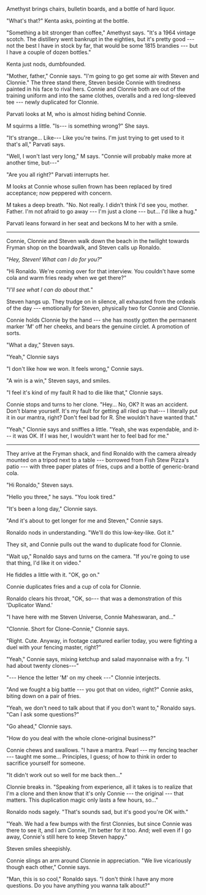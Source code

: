 Amethyst brings chairs, bulletin boards, and a bottle of hard liquor.

"What's that?" Kenta asks, pointing at the bottle.

"Something a bit stronger than coffee," Amethyst says. "It's
a 1964 vintage scotch. The distillery went bankrupt in the eighties,
but it's pretty good --- not the best I have in stock by far, that
would be some 1815 brandies --- but I have a couple of dozen bottles."

Kenta just nods, dumbfounded.

"Mother, father," Connie says. "I'm going to go get some air with
Steven and Clonnie." The three stand there, Steven beside Connie with
tiredness painted in his face to rival hers. Connie and Clonnie both 
are out of the training uniform and into the same clothes, overalls
and a red long-sleeved tee --- newly duplicated for Clonnie.

Parvati looks at M, who is almost hiding behind Connie.

M squirms a little. "Is--- is something wrong?" She says.

"It's strange... Like--- Like you're twins. I'm just trying to get used to
it that's all," Parvati says.

"Well, I won't last very long," M says. "Connie will probably make more
at another time, but---"

"Are you all right?" Parvati interrupts her.

M looks at Connie whose sullen frown has been replaced by
tired acceptance; now peppered with concern.

M takes a deep breath. "No. Not really. I didn't think I'd see you,
mother. Father. I'm not afraid to go away --- I'm just a clone --- but...
I'd like a hug."

Parvati leans forward in her seat and beckons M to her with a smile.

----

Connie, Clonnie and Steven walk down the beach in the twilight towards
Fryman shop on the boardwalk, and Steven calls up Ronaldo.

"*Hey, Steven! What can I do for you?*"

"Hi Ronaldo. We're coming over for that interview. You couldn't
have some cola and warm fries ready when we get there?"

"*I'll see what I can do about that.*"

Steven hangs up. They trudge on in silence, all exhausted from the ordeals
of the day --- emotionally for Steven, physically two for Connie and Clonnie.

Connie holds Clonnie by the hand --- she has mostly gotten the permanent marker
'M' off her cheeks, and bears the genuine circlet. A promotion of sorts.

"What a day," Steven says.

"Yeah," Clonnie says

"I don't like how we won. It feels wrong," Connie says.

"A win is a win," Steven says, and smiles.

"I feel it's kind of my fault R had to die like that," Clonnie says.

Connie stops and turns to her clone. "Hey... No, OK? It was an accident. Don't
blame yourself. It's my fault for getting all riled up that--- I literally
put it in our mantra, right? Don't feel bad for R. She wouldn't have wanted
that."

"Yeah," Clonnie says and sniffles a little. "Yeah, she was expendable, and it---
it was OK. If I was her, I wouldn't want her to feel bad for me."

----

They arrive at the Fryman shack, and find Ronaldo with the camera already mounted on
a tripod next to a table --- borrowed from Fish Stew Pizza's patio --- with three paper plates
of fries, cups and a bottle of generic-brand cola.

"Hi Ronaldo," Steven says.

"Hello you three," he says. "You look tired."

"It's been a long day," Clonnie says.

"And it's about to get longer for me and Steven," Connie says.

Ronaldo nods in understanding. "We'll do this low-key-like. Got it."

They sit, and Connie pulls out the wand to duplicate food for Clonnie.

"Wait up," Ronaldo says and turns on the camera. "If you're going to use
that thing, I'd like it on video."

He fiddles a little with it. "OK, go on."

Connie duplicates fries and a cup of cola for Clonnie.

Ronaldo clears his throat,
"OK, so--- that was a demonstration of this 'Duplicator Wand.'

"I have here with me Steven Universe, Connie Maheswaran, and..."

"Clonnie. Short for Clone-Connie," Clonnie says.

"Right. Cute. Anyway, in footage captured earlier today, you were
fighting a duel with your fencing master, right?"

"Yeah," Connie says, mixing ketchup and salad mayonnaise with a fry.
"I had about twenty clones---"

"--- Hence the letter 'M' on my cheek ---" Clonnie interjects.

"And we fought a big battle --- you got that on video, right?" Connie asks,
biting down on a pair of fries.

"Yeah, we don't need to talk about that if you don't want to,"
Ronaldo says. "Can I ask some questions?"

"Go ahead," Clonnie says.

"How do you deal with the whole clone-original business?"

Connie chews and swallows. "I have a mantra. Pearl --- my fencing
teacher --- taught me some... Principles, I guess; of how to think
in order to sacrifice yourself for someone.

"It didn't work out so well for me back then..."

Clonnie breaks in. "Speaking from experience, all it takes is
to realize that I'm a clone and then know that it's only Connie
--- the original --- that matters. This duplication magic only lasts
a few hours, so..."

Ronaldo nods sagely. "That's sounds sad, but it's good you're OK with."

"Yeah. We had a few bumps with the first Clonnies, but since Connie was
there to see it, and I am Connie, I'm better for it too. And; well
even if I go away, Connie's still here to keep Steven happy."

Steven smiles sheepishly.

Connie slings an arm around Clonnie in appreciation. "We live vicariously though
each other," Connie says.

"Man, this is so cool," Ronaldo says. "I don't think I have any more questions.
Do you have anything you wanna talk about?"
